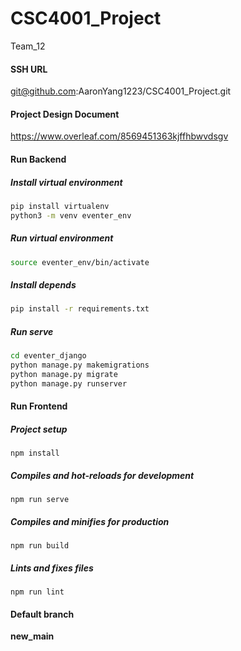 # CSC4001_Project

Team_12

#### SSH URL

git@github.com:AaronYang1223/CSC4001_Project.git



#### Project Design Document

https://www.overleaf.com/8569451363kjffhbwvdsgv



#### Run Backend

##### Install virtual environment

```bash
pip install virtualenv
python3 -m venv eventer_env
```

##### Run virtual environment

```bash
source eventer_env/bin/activate
```

##### Install depends

```bash
pip install -r requirements.txt
```

##### Run serve

```bash
cd eventer_django
python manage.py makemigrations
python manage.py migrate
python manage.py runserver
```



#### Run Frontend

##### Project setup

```
npm install
```

##### Compiles and hot-reloads for development

```
npm run serve
```

##### Compiles and minifies for production

```
npm run build
```

##### Lints and fixes files

```
npm run lint
```

#### Default branch

**new_main**



